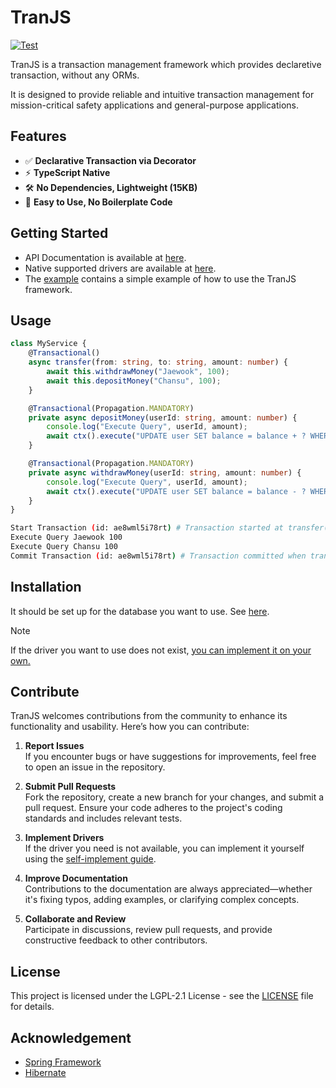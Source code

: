 # TranJS

[![Test](https://github.com/asheswook/tranjs/actions/workflows/test.yml/badge.svg)](https://github.com/asheswook/tranjs/actions/workflows/test.yml)

TranJS is a transaction management framework which provides declaretive transaction, without any ORMs. 

It is designed to provide reliable and intuitive transaction management for mission-critical safety applications and general-purpose applications.

## Features
- ✅ **Declarative Transaction via Decorator**
- ⚡ **TypeScript Native**
- 🛠️ **No Dependencies, Lightweight (15KB)**
- 🚀 **Easy to Use, No Boilerplate Code**
  
## Getting Started
* API Documentation is available at [here](/docs/api.md).
* Native supported drivers are available at [here](/docs/drivers.md).
* The [example](/examples) contains a simple example of how to use the TranJS framework.

## Usage

```typescript
class MyService {
    @Transactional()
    async transfer(from: string, to: string, amount: number) {
        await this.withdrawMoney("Jaewook", 100);
        await this.depositMoney("Chansu", 100);
    }

    @Transactional(Propagation.MANDATORY)
    private async depositMoney(userId: string, amount: number) {
        console.log("Execute Query", userId, amount);
        await ctx().execute("UPDATE user SET balance = balance + ? WHERE id = ?", [amount, userId]);
    }

    @Transactional(Propagation.MANDATORY)
    private async withdrawMoney(userId: string, amount: number) {
        console.log("Execute Query", userId, amount);
        await ctx().execute("UPDATE user SET balance = balance - ? WHERE id = ?", [amount, userId]);
    }
}
```

```bash
Start Transaction (id: ae8wml5i78rt) # Transaction started at transfer()
Execute Query Jaewook 100
Execute Query Chansu 100
Commit Transaction (id: ae8wml5i78rt) # Transaction committed when transfer() finished
```

## Installation

It should be set up for the database you want to use. See [here](/docs/drivers.md).

> [!NOTE]
> If the driver you want to use does not exist, [you can implement it on your own.](/docs/self-implement-guide.md)

## Contribute

TranJS welcomes contributions from the community to enhance its functionality and usability. Here’s how you can contribute:

1. **Report Issues**  
   If you encounter bugs or have suggestions for improvements, feel free to open an issue in the repository.

2. **Submit Pull Requests**  
   Fork the repository, create a new branch for your changes, and submit a pull request. Ensure your code adheres to the project's coding standards and includes relevant tests.

3. **Implement Drivers**  
   If the driver you need is not available, you can implement it yourself using the [self-implement guide](/docs/self-implement-guide.md).

4. **Improve Documentation**  
   Contributions to the documentation are always appreciated—whether it's fixing typos, adding examples, or clarifying complex concepts.

5. **Collaborate and Review**  
   Participate in discussions, review pull requests, and provide constructive feedback to other contributors.

## License

This project is licensed under the LGPL-2.1 License - see the [LICENSE](LICENSE) file for details.

## Acknowledgement

* [Spring Framework](https://github.com/spring-projects/spring-framework)
* [Hibernate](https://github.com/hibernate/hibernate-orm)
